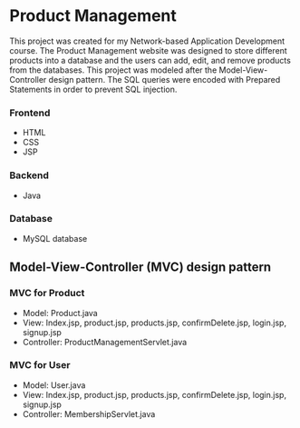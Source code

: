 # Product Management

This project was created for my Network-based Application Development course. The Product Management website was designed to store different products into a database and the users can add, edit, and remove products from the databases. This project was modeled after the Model-View-Controller design pattern. The SQL queries were encoded with Prepared Statements in order to prevent SQL injection.

### Frontend
* HTML
* CSS
* JSP 

### Backend
* Java 

### Database
* MySQL database 

## Model-View-Controller (MVC) design pattern
### MVC for Product
* Model: Product.java
* View: Index.jsp, product.jsp, products.jsp, confirmDelete.jsp, login.jsp, signup.jsp
* Controller: ProductManagementServlet.java

### MVC for User
* Model: User.java
* View: Index.jsp, product.jsp, products.jsp, confirmDelete.jsp, login.jsp, signup.jsp
* Controller: MembershipServlet.java
